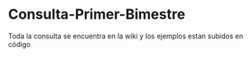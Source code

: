 # Consulta-Primer-Bimestre
Toda la consulta se encuentra en la wiki y los ejemplos estan subidos en código
